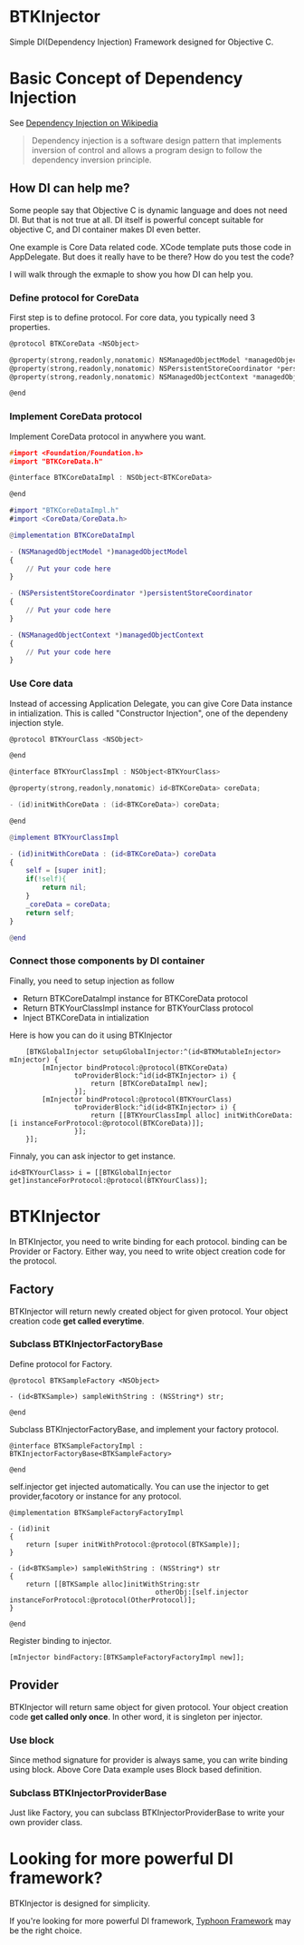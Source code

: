 # BTKInjector

Simple DI(Dependency Injection) Framework designed for Objective C.

# Basic Concept of Dependency Injection
See [Dependency Injection on Wikipedia](http://en.wikipedia.org/wiki/Dependency_injection)
> Dependency injection is a software design pattern that implements inversion of control and allows a program design to follow the dependency inversion principle. 


## How DI can help me?
Some people say that Objective C is dynamic language and does not need DI. But that is not true at all. DI itself is powerful concept suitable for objective C, and DI container makes DI even better.

One example is Core Data related code. XCode template puts those code in AppDelegate. But does it really have to be there? How do you test the code?

I will walk through the exmaple to show you how DI can help you.

### Define protocol for CoreData
First step is to define protocol. For core data, you typically need 3 properties.

```objc:BTKCoreData.h
@protocol BTKCoreData <NSObject>

@property(strong,readonly,nonatomic) NSManagedObjectModel *managedObjectModel;
@property(strong,readonly,nonatomic) NSPersistentStoreCoordinator *persistentStoreCoordinator;
@property(strong,readonly,nonatomic) NSManagedObjectContext *managedObjectContext;

@end

```

### Implement CoreData protocol
Implement CoreData protocol in anywhere you want.

```objc:BTKCoreDataImpl.h
#import <Foundation/Foundation.h>
#import "BTKCoreData.h"

@interface BTKCoreDataImpl : NSObject<BTKCoreData>

@end
```

```objc:BTKCoreData.m
#import "BTKCoreDataImpl.h"
#import <CoreData/CoreData.h>

@implementation BTKCoreDataImpl

- (NSManagedObjectModel *)managedObjectModel
{
    // Put your code here
}

- (NSPersistentStoreCoordinator *)persistentStoreCoordinator
{
    // Put your code here
}

- (NSManagedObjectContext *)managedObjectContext
{
    // Put your code here
}
```


### Use Core data
Instead of accessing Application Delegate, you can give Core Data instance in intialization.
This is called "Constructor Injection", one of the dependeny injection style.

```objc:BTKYourClass.h
@protocol BTKYourClass <NSObject>

@end
```


```objc:BTKYourClassImpl.h
@interface BTKYourClassImpl : NSObject<BTKYourClass>

@property(strong,readonly,nonatomic) id<BTKCoreData> coreData;

- (id)initWithCoreData : (id<BTKCoreData>) coreData;

@end
```

```objc:BTKYourClassImpl.m
@implement BTKYourClassImpl

- (id)initWithCoreData : (id<BTKCoreData>) coreData
{
    self = [super init];
    if(!self){
        return nil;
    }
    _coreData = coreData;
    return self;
}

@end
```

### Connect those components by DI container
Finally, you need to setup injection as follow

* Return BTKCoreDataImpl instance for BTKCoreData protocol
* Return BTKYourClassImpl instance for BTKYourClass protocol
 *  Inject BTKCoreData in intialization

Here is how you can do it using BTKInjector

```objc:binding
    [BTKGlobalInjector setupGlobalInjector:^(id<BTKMutableInjector> mInjector) {
        [mInjector bindProtocol:@protocol(BTKCoreData)
                toProviderBlock:^id(id<BTKInjector> i) {
                    return [BTKCoreDataImpl new];
                }];
        [mInjector bindProtocol:@protocol(BTKYourClass)
                toProviderBlock:^id(id<BTKInjector> i) {
                    return [[BTKYourClassImpl alloc] initWithCoreData:[i instanceForProtocol:@protocol(BTKCoreData)]];
                }];
    }];
```

Finnaly, you can ask injector to get instance.

```objc:getting
id<BTKYourClass> i = [[BTKGlobalInjector get]instanceForProtocol:@protocol(BTKYourClass)];

```


# BTKInjector
In BTKInjector, you need to write binding for each protocol. binding can be Provider or Factory. Either way, you need to write object creation code for the protocol.

## Factory
BTKInjector will return newly created object for given protocol. 
Your object creation code **get called everytime**.

### Subclass BTKInjectorFactoryBase

Define protocol for Factory.

```objc
@protocol BTKSampleFactory <NSObject>

- (id<BTKSample>) sampleWithString : (NSString*) str;

@end
```

Subclass BTKInjectorFactoryBase, and implement your factory protocol.

```objc
@interface BTKSampleFactoryImpl : BTKInjectorFactoryBase<BTKSampleFactory>

@end

```

self.injector get injected automatically.
You can use the injector to get provider,facotory or instance for any protocol.

```objc
@implementation BTKSampleFactoryFactoryImpl

- (id)init
{
    return [super initWithProtocol:@protocol(BTKSample)];
}

- (id<BTKSample>) sampleWithString : (NSString*) str
{
    return [[BTKSample alloc]initWithString:str
                                    otherObj:[self.injector instanceForProtocol:@protocol(OtherProtocol)];
}

@end
```

Register binding to injector.

```objc
[mInjector bindFactory:[BTKSampleFactoryFactoryImpl new]];
```


## Provider
BTKInjector will return same object for given protocol. 
Your object creation code **get called only once**.
In other word, it is singleton per injector.

### Use block
Since method signature for provider is always same, you can write binding using block.
Above Core Data example uses Block based definition.

### Subclass BTKInjectorProviderBase
Just like Factory, you can subclass BTKInjectorProviderBase to write your own provider class.


# Looking for more powerful DI framework?
BTKInjector is designed for simplicity.

If you're looking for more powerful DI framework, [Typhoon Framework](http://www.typhoonframework.org) may be the right choice.
